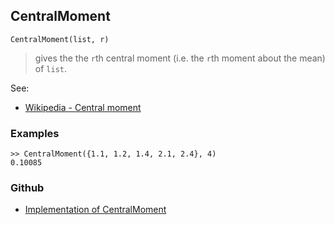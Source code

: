 ## CentralMoment

```
CentralMoment(list, r)
```

> gives the the `r`th central moment (i.e. the `r`th moment about the mean) of `list`.
  
See:  
* [Wikipedia - Central moment](https://en.wikipedia.org/wiki/Central_moment)
 

### Examples

```
>> CentralMoment({1.1, 1.2, 1.4, 2.1, 2.4}, 4)
0.10085
```

### Github
* [Implementation of CentralMoment](https://github.com/axkr/symja_android_library/blob/master/symja_android_library/matheclipse-core/src/main/java/org/matheclipse/core/builtin/StatisticsFunctions.java#L1233) 
